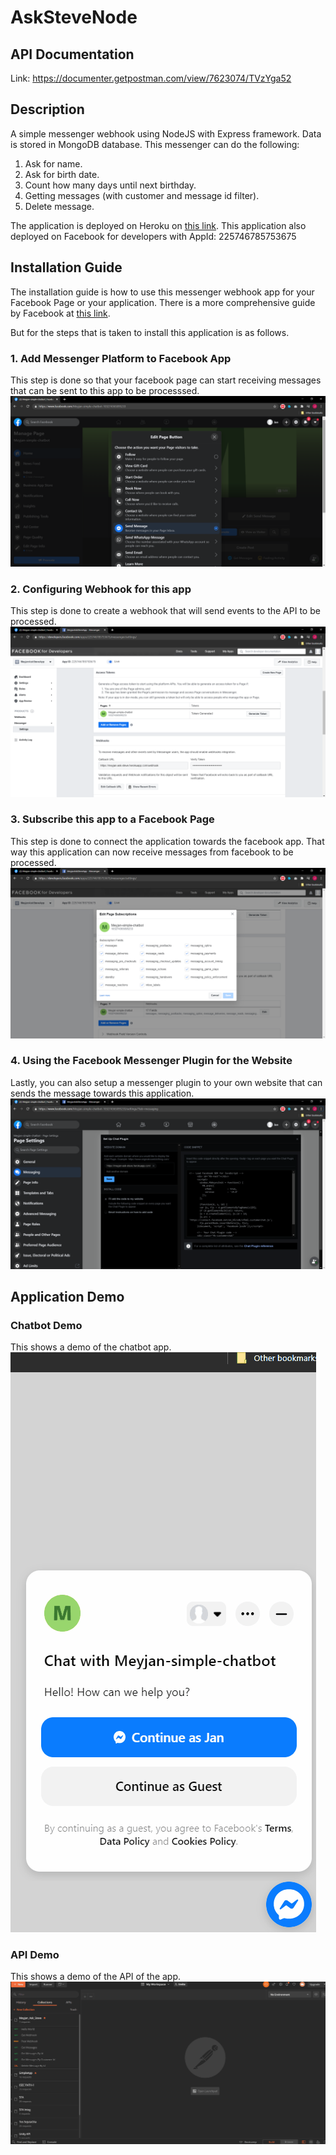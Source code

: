 # AskSteveNode

## API Documentation
Link: https://documenter.getpostman.com/view/7623074/TVzYga52

## Description
A simple messenger webhook using NodeJS with Express framework. Data is stored in MongoDB database. This messenger can do the following:
1. Ask for name.
2. Ask for birth date.
3. Count how many days until next birthday.
4. Getting messages (with customer and message id filter).
5. Delete message.

The application is deployed on Heroku on [this link](meyjan-ask-steve.herokuapp.com). This application also deployed on Facebook for developers with AppId: 225746785753675

## Installation Guide
The installation guide is how to use this messenger webhook app for your Facebook Page or your application. There is a more comprehensive guide by Facebook at [this link](https://developers.facebook.com/docs/messenger-platform/getting-started/app-setup).

But for the steps that is taken to install this application is as follows.
### 1. Add Messenger Platform to Facebook App
This step is done so that your facebook page can start receiving messages that can be sent to this app to be processsed.
![Step_1](images/step1.png)
### 2. Configuring Webhook for this app
This step is done to create a webhook that will send events to the API to be processed.
![Step_2](images/step2.png)
### 3. Subscribe this app to a Facebook Page
This step is done to connect the application towards the facebook app. That way this application can now receive messages from facebook to be processed.
![Step_3](images/step3.png)
### 4. Using the Facebook Messenger Plugin for the Website
Lastly, you can also setup a messenger plugin to your own website that can sends the message towards this application.
![Step_4](images/step4.png)

## Application Demo
### Chatbot Demo
This shows a demo of the chatbot app.
![Demo](gif/demo.gif)

### API Demo
This shows a demo of the API of the app.
![Demo_API](gif/demo_api.gif)